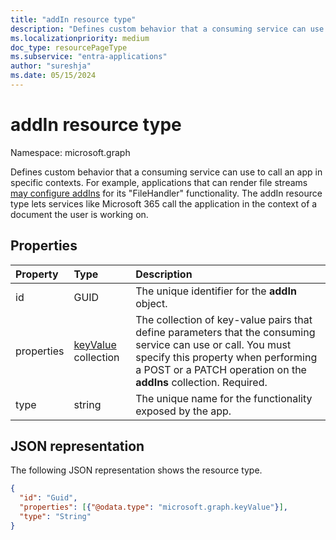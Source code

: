 ```yaml
---
title: "addIn resource type"
description: "Defines custom behavior that a consuming service can use to call an app in specific contexts."
ms.localizationpriority: medium
doc_type: resourcePageType
ms.subservice: "entra-applications"
author: "sureshja"
ms.date: 05/15/2024
---
```


# addIn resource type

Namespace: microsoft.graph

Defines custom behavior that a consuming service can use to call an app in specific contexts. For example, applications that can render file streams [may configure addIns](/onedrive/developer/file-handlers/) for its "FileHandler" functionality. The addIn resource type lets services like Microsoft 365 call the application in the context of a document the user is working on.

## Properties
| Property	   | Type	|Description|
|:---------------|:--------|:----------|
|id|GUID|The unique identifier for the **addIn** object.|
|properties|[keyValue](keyvalue.md) collection|The collection of key-value pairs that define parameters that the consuming service can use or call. You must specify this property when performing a POST or a PATCH operation on the **addIns** collection. Required.|
|type|string|The unique name for the functionality exposed by the app. |

## JSON representation

The following JSON representation shows the resource type.

<!-- {
  "blockType": "resource",
  "optionalProperties": [

  ],
  "@odata.type": "microsoft.graph.addIn"
}-->

```json
{
  "id": "Guid",
  "properties": [{"@odata.type": "microsoft.graph.keyValue"}],
  "type": "String"
}

```

<!-- uuid: 8fcb5dbc-d5aa-4681-8e31-b001d5168d79
2015-10-25 14:57:30 UTC -->
<!--
{
  "type": "#page.annotation",
  "description": "addIn resource",
  "keywords": "",
  "section": "documentation",
  "tocPath": "",
  "suppressions": []
}
-->

